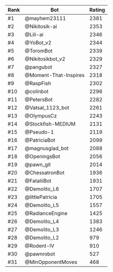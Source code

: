 Rank|Bot|Rating
---|---|---
#1|@mayhem23111|2381
#2|@Nikitosik-ai|2353
#3|@Lili-ai|2346
#4|@YoBot_v2|2344
#5|@ToromBot|2339
#6|@Nikitosikbot_v2|2329
#7|@pangubot|2327
#8|@Moment-That-Inspires|2318
#9|@RaspFish|2302
#10|@colinbot|2296
#11|@PetersBot|2282
#12|@Vatsal_1123_bot|2261
#13|@OlympusCz|2243
#14|@Stockfish-MEDIUM|2131
#15|@Pseudo-1|2119
#16|@PatriciaBot|2099
#17|@magnusglad_bot|2088
#18|@OpeningsBot|2056
#19|@pawn_git|2014
#20|@ChessatronBot|1936
#21|@FataliiBot|1931
#22|@Demolito_L6|1707
#23|@littlePatricia|1705
#24|@Demolito_L5|1557
#25|@RadianceEngine|1425
#26|@Demolito_L4|1383
#27|@Demolito_L3|1246
#28|@Demolito_L2|979
#29|@Rodent-IV|910
#30|@pawnrobot|527
#31|@MinOpponentMoves|468
